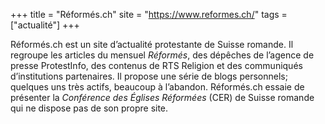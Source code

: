 +++
title = "Réformés.ch"
site = "https://www.reformes.ch/"
tags = ["actualité"]
+++

Réformés.ch est un site d’actualité protestante de Suisse romande. Il regroupe les articles du mensuel *Réformés*, des dépêches de l’agence de presse ProtestInfo, des contenus de RTS Religion et des communiqués d’institutions partenaires. Il propose une série de blogs personnels; quelques uns très actifs, beaucoup à l’abandon. Réformés.ch essaie de présenter la *Conférence des Églises Réformées* (CER) de Suisse romande qui ne dispose pas de son propre site. 
